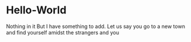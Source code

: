 # Hello-World
Nothing in it
But I have something to add. Let us say you go to a new town and find yourself amidst the strangers and you
